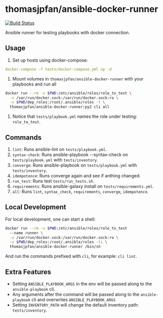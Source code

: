 # thomasjpfan/ansible-docker-runner

[![Build Status](https://travis-ci.org/thomasjpfan/ansible-docker-runner.svg?branch=master)](https://travis-ci.org/thomasjpfan/ansible-docker-runner)

Ansible runner for testing playbooks with docker connection.

## Usage

1. Set up hosts using docker-compose:

```yaml
docker-compose -f tests/docker-compose.yml up -d
```

1. Mount volumes in `thomasjpfan/ansible-docker-runner` with your playbooks and run all

```bash
docker run --rm -v $PWD:/etc/ansible/roles/role_to_test \
  -v /var/run/docker.sock:/var/run/docker.sock:ro \
  -v $PWD/dep_roles:/root/.ansible/roles -t \
  thomasjpfan/ansible-docker-runner:py2 cli all
```

1. Notice that `tests/playbook.yml` names the role under testing: `role_to_test`.

## Commands

1. `lint`: Runs ansible-lint on `tests/playbook.yml`.
1. `syntax-check`: Runs ansible-playbook --syntax-check on `tests/playbook.yml` with `tests/inventory`.
1. `converge`: Runs ansible-playbook on `tests/playbook.yml` with `tests/inventory`.
1. `idempotence`: Runs converge again and see if anthing changed.
1. `run_test`: Runs test `tests/run_tests.sh`.
1. `requirements`: Runs ansible-galaxy install on `tests/requirements.yml`.
1. `all`: Runs `lint`, `syntax_check`, `requirements`, `converge`, `idempotence`.

## Local Development

For local development, one can start a shell:

```bash
docker run --rm -v $PWD:/etc/ansible/roles/role_to_test
  --name runner \
  -v /var/run/docker.sock:/var/run/docker.sock:ro \
  -v $PWD/dep_roles:/root/.ansible/roles -ti \
  thomasjpfan/ansible-docker-runner /bin/sh
```

And run the commands prefixed with `cli`, for example: `cli lint`.

## Extra Features

- Setting `ANSIBLE_PLAYBOOK_ARGS` in the env will be passed along to the `ansible-playbook` cli.
- Any arguments after the command will be passed along to the `ansible-playbook` cli and overwrites `ANSIBLE_PLAYBOOK_ARGS`
- Setting `INVENTORY_PATH` will change the default inventory path: `tests/inventory`.